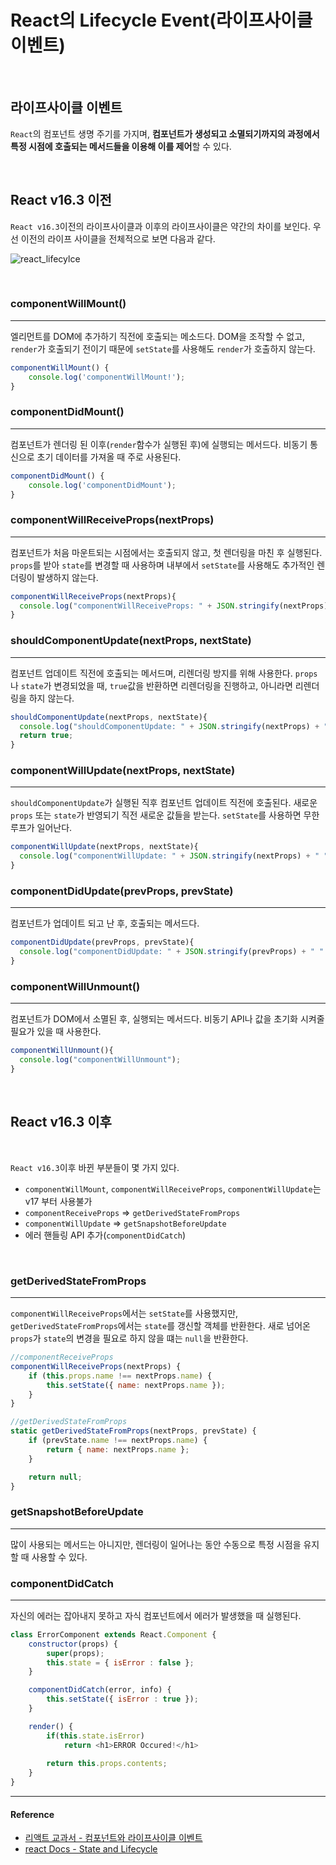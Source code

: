 # React의 Lifecycle Event(라이프사이클 이벤트)

<br/>

## 라이프사이클 이벤트

`React`의 컴포넌트 생명 주기를 가지며, **컴포넌트가 생성되고 소멸되기까지의 과정에서 특정 시점에 호출되는 메서드들을 이용해 이를 제어**할 수 있다.

<br/>

## React v16.3 이전

`React v16.3`이전의 라이프사이클과 이후의 라이프사이클은 약간의 차이를 보인다. 우선 이전의 라이프 사이클을 전체적으로 보면 다음과 같다.

![react_lifecylce](/assets/images/react_lifecycle.png)

<br/>

### componentWillMount()

---

엘리먼트를 DOM에 추가하기 직전에 호출되는 메소드다.
DOM을 조작할 수 없고, `render`가 호출되기 전이기 때문에 `setState`를 사용해도 `render`가 호출하지 않는다.

```js
componentWillMount() {
    console.log('componentWillMount!');
}
```

### componentDidMount()

---

컴포넌트가 렌더링 된 이후(`render`함수가 실행된 후)에 실행되는 메서드다. 비동기 통신으로 초기 데이터를 가져올 때 주로 사용된다.

```js
componentDidMount() {
    console.log('componentDidMount');
}
```

### componentWillReceiveProps(nextProps)

---

컴포넌트가 처음 마운트되는 시점에서는 호출되지 않고, 첫 렌더링을 마친 후 실행된다. `props`를 받아 `state`를 변경할 때 사용하며 내부에서 `setState`를 사용해도 추가적인 렌더링이 발생하지 않는다.

```js
componentWillReceiveProps(nextProps){
  console.log("componentWillReceiveProps: " + JSON.stringify(nextProps));
}
```

### shouldComponentUpdate(nextProps, nextState)

---

컴포넌트 업데이트 직전에 호출되는 메서드며, 리렌더링 방지를 위해 사용한다.
`props`나 `state`가 변경되었을 때, `true`값을 반환하면 리렌더링을 진행하고, 아니라면 리렌더링을 하지 않는다.

```js
shouldComponentUpdate(nextProps, nextState){
  console.log("shouldComponentUpdate: " + JSON.stringify(nextProps) + " " + JSON.stringify(nextState));
  return true;
}
```

### componentWillUpdate(nextProps, nextState)

---

`shouldComponentUpdate`가 실행된 직후 컴포넌트 업데이트 직전에 호출된다. 새로운 `props` 또는 `state`가 반영되기 직전 새로운 값들을 받는다. `setState`를 사용하면 무한 루프가 일어난다.

```js
componentWillUpdate(nextProps, nextState){
  console.log("componentWillUpdate: " + JSON.stringify(nextProps) + " " + JSON.stringify(nextState));
}
```

### componentDidUpdate(prevProps, prevState)

---

컴포넌트가 업데이트 되고 난 후, 호출되는 메서드다.

```js
componentDidUpdate(prevProps, prevState){
  console.log("componentDidUpdate: " + JSON.stringify(prevProps) + " " + JSON.stringify(prevState));
}
```

### componentWillUnmount()

---

컴포넌트가 DOM에서 소멸된 후, 실행되는 메서드다. 비동기 API나 값을 초기화 시켜줄 필요가 있을 때 사용한다.

```js
componentWillUnmount(){
  console.log("componentWillUnmount");
}
```

<br/>

## React v16.3 이후

<br/>

`React v16.3`이후 바뀐 부분들이 몇 가지 있다.

- `componentWillMount`, `componentWillReceiveProps`, `componentWillUpdate`는 v17 부터 사용불가
- `componentReceiveProps` => `getDerivedStateFromProps`
- `componentWillUpdate` => `getSnapshotBeforeUpdate`
- 에러 핸들링 API 추가(`componentDidCatch`)

<br/>

### getDerivedStateFromProps

---

`componentWillReceiveProps`에서는 `setState`를 사용했지만, `getDerivedStateFromProps`에서는 `state`를 갱신할 객체를 반환한다. 새로 넘어온 `props`가 `state`의 변경을 필요로 하지 않을 떄는 `null`을 반환한다.

```js
//componentReceiveProps
componentWillReceiveProps(nextProps) {
    if (this.props.name !== nextProps.name) {
        this.setState({ name: nextProps.name });
    }
}
```

```js
//getDerivedStateFromProps
static getDerivedStateFromProps(nextProps, prevState) {
    if (prevState.name !== nextProps.name) {
        return { name: nextProps.name };
    }

    return null;
}
```

### getSnapshotBeforeUpdate

---

많이 사용되는 메서드는 아니지만, 렌더링이 일어나는 동안 수동으로 특정 시점을 유지할 때 사용할 수 있다.

### componentDidCatch

---

자신의 에러는 잡아내지 못하고 자식 컴포넌트에서 에러가 발생했을 때 실행된다.

```js
class ErrorComponent extends React.Component {
    constructor(props) {
        super(props);
        this.state = { isError : false };
    }

    componentDidCatch(error, info) {
        this.setState({ isError : true });
    }

    render() {
        if(this.state.isError)
            return <h1>ERROR Occured!</h1>
        
        return this.props.contents;
    }
}
```

---

#### Reference

- [리액트 교과서 - 컴포넌트와 라이프사이클 이벤트](https://velog.io/@kyusung/%EB%A6%AC%EC%95%A1%ED%8A%B8-%EA%B5%90%EA%B3%BC%EC%84%9C-%EC%BB%B4%ED%8F%AC%EB%84%8C%ED%8A%B8%EC%99%80-%EB%9D%BC%EC%9D%B4%ED%94%84%EC%82%AC%EC%9D%B4%ED%81%B4-%EC%9D%B4%EB%B2%A4%ED%8A%B8)
- [react Docs - State and Lifecycle](https://reactjs.org/docs/state-and-lifecycle.html)
